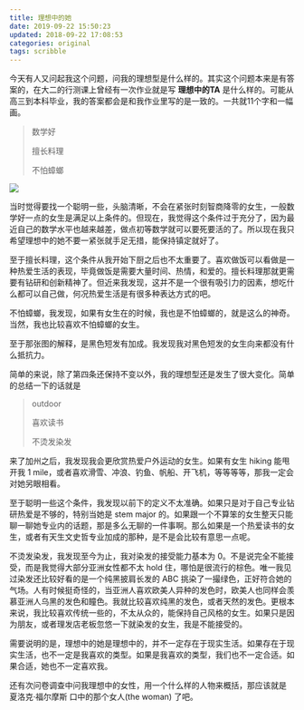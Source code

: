 ```yaml
---
title: 理想中的她
date: 2019-09-22 15:50:23
updated: 2018-09-22 17:08:53
categories: original
tags: scribble
---
```


今天有人又问起我这个问题，问我的理想型是什么样的。其实这个问题本来是有答案的，在大二的行测课上曾经有一次作业就是写 **理想中的TA** 是什么样的。可能从高三到本科毕业，我的答案都会是和我作业里写的是一致的。一共就11个字和一幅画。

<!--more-->

> 数学好
>
> 擅长料理
>
> 不怕蟑螂

![](https://wallpaperplay.com/walls/full/1/e/0/68759.jpg)

当时觉得要找一个聪明一些，头脑清晰，不会在紧张时刻智商降零的女生，一般数学好一点的女生是满足以上条件的。但现在，我觉得这个条件过于充分了，因为最近自己的数学水平也越来越差，做点初等数学就可以要死要活的了。所以现在我只希望理想中的她不要一紧张就手足无措，能保持镇定就好了。

至于擅长料理，这个条件从我开始下厨之后也不太重要了。喜欢做饭可以看做是一种热爱生活的表现，毕竟做饭是需要大量时间、热情，和爱的。擅长料理那就更需要有钻研和创新精神了。但近来我发现，这并不是一个很有吸引力的因素，想吃什么都可以自己做，何况热爱生活是有很多种表达方式的吧。

不怕蟑螂，我发现，如果有女生在的时候，我也是不怕蟑螂的，就是这么的神奇。当然，我也比较喜欢不怕蟑螂的女生。

至于那张图的解释，是黑色短发有加成。我发现我对黑色短发的女生向来都没有什么抵抗力。

简单的来说，除了第四条还保持不变以外，我的理想型还是发生了很大变化。简单的总结一下的话就是

> outdoor
>
> 喜欢读书
>
> 不烫发染发

来了加州之后，我发现我会更欣赏热爱户外运动的女生。如果有女生 hiking 能甩开我 1 mile，或者喜欢滑雪、冲浪、钓鱼、帆船、开飞机，等等等等，那我一定会对她另眼相看。

至于聪明一些这个条件，我发现以前下的定义不太准确。如果只是对于自己专业钻研热爱是不够的，特别当她是 stem major 的。如果跟一个不算笨的女生整天只能聊一聊她专业内的话题，那是多么无聊的一件事啊。那么如果是一个热爱读书的女生，或者有天生文史哲专业加成的那种，是不是会比较有意思一点呢。

不烫发染发，我发现至今为止，我对染发的接受能力基本为 0。不是说完全不能接受，而是我觉得大部分亚洲女性都不太 hold 住，哪怕是很流行的棕色。唯一我见过染发还比较好看的是一个纯黑披肩长发的 ABC 挑染了一撮绿色，正好符合她的气场。人有时候挺奇怪的，当亚洲人喜欢欧美人异种的发色时，欧美人也同样会羡慕亚洲人乌黑的发色和瞳色。我就比较喜欢纯黑的发色，或者天然的发色。更根本来说，我比较喜欢传统一些的，不太从众的，能保持自己风格的女生。如果只是因为朋友，或者理发店老板忽悠一下就染发的女生，我是不能接受的。

需要说明的是，理想中的她是理想中的，并不一定存在于现实生活。如果存在于现实生活，也不一定是我喜欢的类型。如果是我喜欢的类型，我们也不一定合适。如果合适，她也不一定喜欢我。

还有次问卷调查中问我理想中的女性，用一个什么样的人物来概括，那应该就是 夏洛克·福尔摩斯 口中的那个女人(the woman) 了吧。



